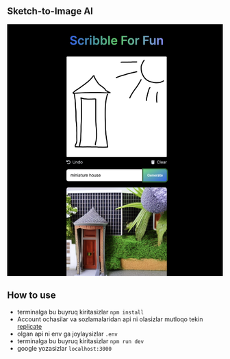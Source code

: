 ## Sketch-to-Image AI

![Alt text](/public/app-screenshot.png)

## How to use

* terminalga bu buyruq kiritasizlar `npm install`
* Account ochasilar va sozlamalaridan api ni olasizlar mutloqo tekin [replicate](https://replicate.com/)
* olgan api ni env ga joylaysizlar `.env`
* terminalga bu buyruq kiritasizlar `npm run dev`
* google yozasizlar `localhost:3000`
